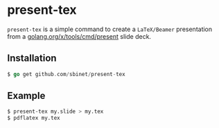 present-tex
===========

`present-tex` is a simple command to create a `LaTeX/Beamer` presentation from a [golang.org/x/tools/cmd/present](present) slide deck.

## Installation

```go
$ go get github.com/sbinet/present-tex
```

## Example

```sh
$ present-tex my.slide > my.tex
$ pdflatex my.tex
```

